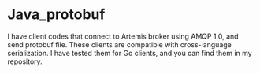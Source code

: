 # Java_protobuf

I have client codes that connect to  Artemis broker using AMQP 1.0, and send protobuf file. These clients are compatible with cross-language serialization. I have tested them for Go clients, and you can find them in my repository.
